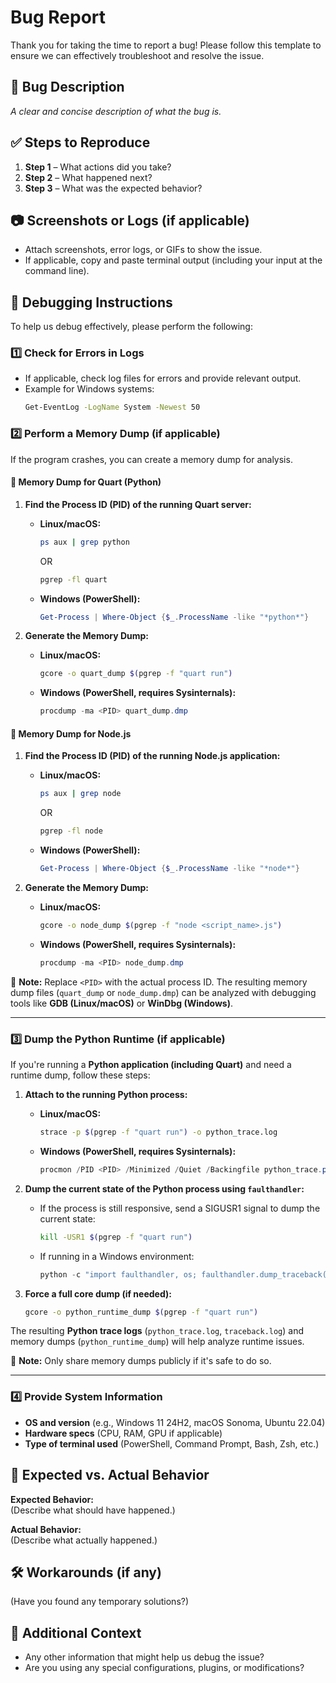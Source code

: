 # Bug Report  

Thank you for taking the time to report a bug! Please follow this template to ensure we can effectively troubleshoot and resolve the issue.  

## 🐞 Bug Description  
*A clear and concise description of what the bug is.*  

## ✅ Steps to Reproduce  
1. **Step 1** – What actions did you take?  
2. **Step 2** – What happened next?  
3. **Step 3** – What was the expected behavior?  

## 📷 Screenshots or Logs (if applicable)  
- Attach screenshots, error logs, or GIFs to show the issue.  
- If applicable, copy and paste terminal output (including your input at the command line).  

## 🔎 Debugging Instructions  
To help us debug effectively, please perform the following:  

### 1️⃣ Check for Errors in Logs  
- If applicable, check log files for errors and provide relevant output.  
- Example for Windows systems:  
  ```bash
  Get-EventLog -LogName System -Newest 50
  ```  

### 2️⃣ Perform a Memory Dump (if applicable)  
If the program crashes, you can create a memory dump for analysis.  

#### **📌 Memory Dump for Quart (Python)**  
1. **Find the Process ID (PID) of the running Quart server:**  
   - **Linux/macOS:**  
     ```bash
     ps aux | grep python
     ```
     OR  
     ```bash
     pgrep -fl quart
     ```
   - **Windows (PowerShell):**  
     ```powershell
     Get-Process | Where-Object {$_.ProcessName -like "*python*"}
     ```

2. **Generate the Memory Dump:**  
   - **Linux/macOS:**  
     ```bash
     gcore -o quart_dump $(pgrep -f "quart run")
     ```
   - **Windows (PowerShell, requires Sysinternals):**  
     ```powershell
     procdump -ma <PID> quart_dump.dmp
     ```

#### **📌 Memory Dump for Node.js**  
1. **Find the Process ID (PID) of the running Node.js application:**  
   - **Linux/macOS:**  
     ```bash
     ps aux | grep node
     ```
     OR  
     ```bash
     pgrep -fl node
     ```
   - **Windows (PowerShell):**  
     ```powershell
     Get-Process | Where-Object {$_.ProcessName -like "*node*"}
     ```

2. **Generate the Memory Dump:**  
   - **Linux/macOS:**  
     ```bash
     gcore -o node_dump $(pgrep -f "node <script_name>.js")
     ```
   - **Windows (PowerShell, requires Sysinternals):**  
     ```powershell
     procdump -ma <PID> node_dump.dmp
     ```

📌 **Note:** Replace `<PID>` with the actual process ID. The resulting memory dump files (`quart_dump` or `node_dump.dmp`) can be analyzed with debugging tools like **GDB (Linux/macOS)** or **WinDbg (Windows)**.  

---

### 3️⃣ Dump the Python Runtime (if applicable)  
If you're running a **Python application (including Quart)** and need a runtime dump, follow these steps:

1. **Attach to the running Python process:**  
   - **Linux/macOS:**  
     ```bash
     strace -p $(pgrep -f "quart run") -o python_trace.log
     ```
   - **Windows (PowerShell, requires Sysinternals):**  
     ```powershell
     procmon /PID <PID> /Minimized /Quiet /Backingfile python_trace.pml
     ```

2. **Dump the current state of the Python process using `faulthandler`:**  
   - If the process is still responsive, send a SIGUSR1 signal to dump the current state:  
     ```bash
     kill -USR1 $(pgrep -f "quart run")
     ```
   - If running in a Windows environment:  
     ```powershell
     python -c "import faulthandler, os; faulthandler.dump_traceback(open('traceback.log', 'w'))"
     ```

3. **Force a full core dump (if needed):**  
   ```bash
   gcore -o python_runtime_dump $(pgrep -f "quart run")
   ```

The resulting **Python trace logs** (`python_trace.log`, `traceback.log`) and memory dumps (`python_runtime_dump`) will help analyze runtime issues.

📌 **Note:** Only share memory dumps publicly if it's safe to do so.

---

### 4️⃣ Provide System Information  
- **OS and version** (e.g., Windows 11 24H2, macOS Sonoma, Ubuntu 22.04)  
- **Hardware specs** (CPU, RAM, GPU if applicable)  
- **Type of terminal used** (PowerShell, Command Prompt, Bash, Zsh, etc.)  

## 📌 Expected vs. Actual Behavior  
**Expected Behavior:**  
(Describe what should have happened.)  

**Actual Behavior:**  
(Describe what actually happened.)  

## 🛠 Workarounds (if any)  
(Have you found any temporary solutions?)  

## 📝 Additional Context  
- Any other information that might help us debug the issue?  
- Are you using any special configurations, plugins, or modifications?  
